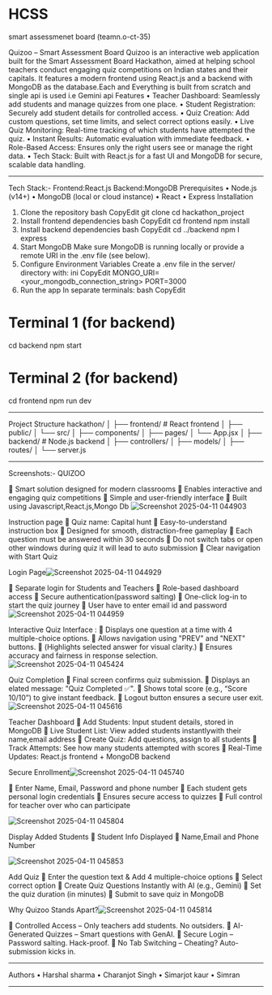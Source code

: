 # HCSS
smart assessmenet board (teamn.o-ct-35)


Quizoo – Smart Assessment Board 
Quizoo is an interactive web application built for the Smart Assessment Board Hackathon, aimed at helping school teachers conduct engaging quiz competitions on Indian states and their capitals. It features a modern frontend using React.js and a backend with MongoDB as the database.Each and Everything  is built from scratch and single api is used i.e Gemini api
Features
•	Teacher Dashboard: Seamlessly add students and manage quizzes from one place.
•	Student Registration: Securely add student details for controlled access.
•	Quiz Creation: Add custom questions, set time limits, and select correct options easily.
•	Live Quiz Monitoring: Real-time tracking of which students have attempted the quiz.
•	Instant Results: Automatic evaluation with immediate feedback.
•	Role-Based Access: Ensures only the right users see or manage the right data.
•	Tech Stack: Built with React.js for a fast UI and MongoDB for secure, scalable data handling.
________________________________________
Tech Stack:-
Frontend:React.js
Backend:MongoDB
Prerequisites
•	Node.js (v14+)
•	MongoDB (local or cloud instance)
•	React
•	Express
Installation
1.	Clone the repository
 bash
 CopyEdit
 git clone <repo-url>
cd hackathon_project
2.	Install frontend dependencies
bash
CopyEdit
cd frontend
npm install
3.	Install backend dependencies
bash
CopyEdit
cd ../backend
npm I express
4.	Start MongoDB
Make sure MongoDB is running locally or provide a remote URI in the .env file (see below).
5.	Configure Environment Variables
Create a .env file in the server/ directory with:
ini
CopyEdit
MONGO_URI=<your_mongodb_connection_string>
PORT=3000
6.	Run the app
In separate terminals:
bash
CopyEdit
# Terminal 1 (for backend)
cd backend
npm start

# Terminal 2 (for backend)
cd frontend
npm run dev
________________________________________
Project Structure
hackathon/
│
├── frontend/              # React frontend
│   ├── public/
│   └── src/
│       ├── components/
│       ├── pages/
│       └── App.jsx
│
├── backend/              # Node.js backend
│   ├── controllers/
│   ├── models/
│   ├── routes/
│   └── server.js
________________________________________
 Screenshots:-
 QUIZOO
 
	Smart solution designed for modern classrooms
	Enables interactive and engaging quiz competitions
	Simple and user-friendly interface 
	Built using Javascript,React.js,Mongo Db
![Screenshot 2025-04-11 044903](https://github.com/user-attachments/assets/2759f251-b1f6-4eed-a441-040b83e52616)

Instruction page
	Quiz name: Capital hunt
	Easy-to-understand instruction box
	Designed for smooth, distraction-free gameplay
	Each question must be answered within 30 seconds
	Do not switch tabs or open other windows during quiz it will lead to auto submission
	Clear navigation with Start Quiz 
 
Login Page![Screenshot 2025-04-11 044929](https://github.com/user-attachments/assets/78b92462-4c93-4ed8-bab1-768286c35cbb)

	Separate login for Students and Teachers
	Role-based dashboard access
	Secure authentication(password salting)
	One-click log-in to start the quiz journey
	User have to enter email id and password
 ![Screenshot 2025-04-11 044959](https://github.com/user-attachments/assets/2ed99646-41a9-4a38-8721-7d6d31a42bc8)

Interactive Quiz Interface : 
	Displays one question at a time with 4 multiple-choice options.
	Allows navigation using "PREV" and "NEXT" buttons.
	(Highlights selected answer for visual clarity.)
	Ensures accuracy and fairness in response selection.
 ![Screenshot 2025-04-11 045424](https://github.com/user-attachments/assets/b00f0850-eaa7-4715-911c-b8fba2c59eea)

Quiz Completion
	Final screen confirms quiz submission.
	Displays an elated message: "Quiz Completed ✅".
	Shows total score (e.g., “Score 10/10”) to give instant feedback.
	Logout button ensures a secure user exit.
 ![Screenshot 2025-04-11 045616](https://github.com/user-attachments/assets/e1888ffa-52c8-4668-b147-b52e3fd3c9c8)

Teacher Dashboard
	Add Students: Input student details, stored in MongoDB
	Live Student List: View added students instantlywith their name,email address
	Create Quiz: Add questions, assign to all students
	Track Attempts: See how many students attempted with scores
	Real-Time Updates: React.js frontend + MongoDB backend
 
Secure Enrollment![Screenshot 2025-04-11 045740](https://github.com/user-attachments/assets/b94bb3ed-fd3f-465c-9c31-6eac22545b1a)

	Enter Name, Email, Password and phone number
	Each student gets personal login credentials
	Ensures  secure access to quizzes
	Full control for teacher over who can participate

 ![Screenshot 2025-04-11 045804](https://github.com/user-attachments/assets/3b01530a-7804-40ea-9921-f686e11e9980)

Display Added Students
	Student Info Displayed
	Name,Email and Phone Number

 ![Screenshot 2025-04-11 045853](https://github.com/user-attachments/assets/678b72f8-4f97-4964-8cf4-dc43f66a84d2)

Add Quiz
	Enter the question text & Add 4 multiple-choice options
	Select correct option
	Create Quiz Questions Instantly with AI (e.g., Gemini)
	Set the quiz duration (in minutes)
	Submit to save quiz in MongoDB

 
Why Quizoo Stands Apart?![Screenshot 2025-04-11 045814](https://github.com/user-attachments/assets/9cf865f6-f513-4b18-9225-e0a9b2f0a0d0)

	Controlled Access – Only teachers add students. No outsiders.
	AI-Generated Quizzes – Smart questions with GenAI.
	Secure Login – Password salting. Hack-proof.
	No Tab Switching – Cheating? Auto-submission kicks in.
________________________________________
  Authors
•	Harshal sharma
•	Charanjot Singh
•	Simarjot kaur
•	Simran
________________________________________

